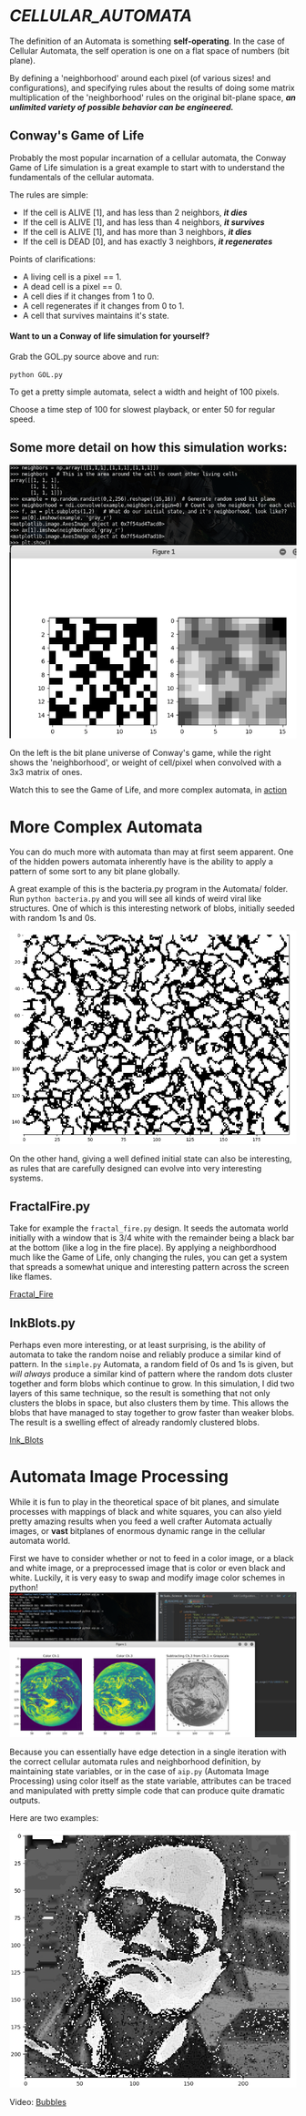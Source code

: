 # *CELLULAR_AUTOMATA* 
The definition of an Automata is something **self-operating**. 
In the case of Cellular Automata, the self operation is one on
a flat space of numbers (bit plane). 

By defining a 'neighborhood' around each pixel (of various sizes! 
and configurations), and specifying rules about the results of 
doing some matrix multiplication of the 'neighborhood' rules on 
the original bit-plane space, ***an unlimited variety of possible 
behavior can be engineered.*** 

## Conway's Game of Life 
Probably the most popular incarnation of a cellular automata, the
Conway Game of Life simulation is a great example to start with to
understand the fundamentals of the cellular automata. 

The rules are simple: 

* If the cell is ALIVE [1], and has less than 2 neighbors, ***it dies*** 
* If the cell is ALIVE [1], and has less than 4 neighbors, ***it survives***
* If the cell is ALIVE [1], and has more than 3 neighbors, ***it dies***
* If the cell is DEAD [0], and has exactly 3 neighbors, ***it regenerates***

Points of clarifications: 
* A living cell is a pixel == 1.
* A dead cell is a pixel == 0.
* A cell dies if it changes from 1 to 0. 
* A cell regenerates if it changes from 0 to 1. 
* A cell that survives maintains it's state. 

#### Want to un a Conway of life simulation for yourself?
Grab the GOL.py source above and run:
 
 `python GOL.py`
 
  To get a pretty simple automata, select a 
  width and height of 100 pixels. 
  
  Choose a time step of 100 for slowest playback,
  or enter 50 for regular speed. 
  
## Some more detail on how this simulation works:
![Example](https://raw.githubusercontent.com/TylersDurden/Sudo_Science/master/Images/CellularAutomata.png)

On the left is the bit plane universe of Conway's game, while
the right shows the 'neighborhood', or weight of cell/pixel when
convolved with a 3x3 matrix of ones. 

Watch this to see the Game of Life, and more complex automata, in [action](https://youtu.be/8Bcwa-s-jtM) 

# More Complex Automata
You can do much more with automata than may at first seem apparent. 
One of the hidden powers automata inherently have is the ability to
apply a pattern of some sort to any bit plane globally. 

A great example of this is the bacteria.py program in the Automata/ folder. 
Run `python bacteria.py` and you will see all kinds of weird viral like structures.
One of which is this interesting network of blobs, initially seeded with random 1s and
0s. 

![BLOBBY](https://raw.githubusercontent.com/TylersDurden/Sudo_Science/master/Images/bacterial1.png)

On the other hand, giving a well defined initial state can also be interesting, as rules that 
are carefully designed can evolve into very interesting systems. 

## FractalFire.py
Take for example the `fractal_fire.py` design. It seeds the automata world initially with a window
that is 3/4 white with the remainder being a black bar at the bottom (like a log in the fire place). 
By applying a neighbordhood much like the Game of Life, only changing the rules, you can get a system
that spreads a somewhat unique and interesting pattern across the screen like flames. 

[Fractal_Fire](https://raw.githubusercontent.com/TylersDurden/Sudo_Science/master/Videos/fractalFire.mp4) 

## InkBlots.py
Perhaps even more interesting, or at least surprising, is the ability of automata to take the random noise
and reliably produce a similar kind of pattern. In the `simple.py` Automata, a random field of 0s and 1s is
given, but *will always* produce a similar kind of pattern where the random dots cluster together and form blobs
which continue to grow. In this simulation, I did two layers of this same technique, so the result is something that
not only clusters the blobs in space, but also clusters them by time. This allows the blobs that have managed to stay
together to grow faster than weaker blobs. The result is a swelling effect of already randomly clustered blobs. 
 
[Ink_Blots](https://raw.githubusercontent.com/TylersDurden/Sudo_Science/master/Videos/InkBlots.mp4)

# Automata Image Processing 
While it is fun to play in the theoretical space of bit planes, and simulate processes with mappings of
black and white squares, you can also yield pretty amazing results when you feed a well crafter Automata
actually images, or **vast** bitplanes of enormous dynamic range in the cellular automata world. 

First we have to consider whether or not to feed in a color image, or a black and white image, or a preprocessed image 
that is color or even black and white. Luckily, it is very easy to swap and modify image color schemes in python!
![ImageSubtraction](https://raw.githubusercontent.com/TylersDurden/Sudo_Science/master/Images/ColorSubtract.png)  

Because you can essentially have edge detection in a single iteration with the correct cellular automata rules and 
neighborhood definition, by maintaining state variables, or in the case of `aip.py` (Automata Image Processing) using
color itself as the state variable, attributes can be traced and manipulated with pretty simple code that can produce 
quite dramatic outputs.

Here are two examples:

![Planet](https://raw.githubusercontent.com/TylersDurden/Sudo_Science/master/Images/bubbs.png)
 
 
Video: 
[Bubbles](https://raw.githubusercontent.com/TylersDurden/Sudo_Science/master/Videos/AutomataImageProcessing.mp4)